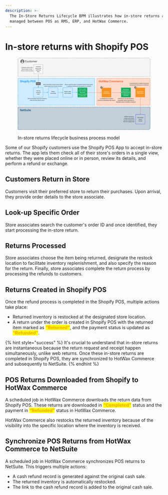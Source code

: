 ```yaml
---
description: >-
  The In-Store Returns Lifecycle BPM illustrates how in-store returns are
  managed between POS as RMS, ERP, and HotWax Commerce.
---
```


# In-store returns with Shopify POS

<figure><img src="../../.gitbook/assets/Shopify POS returns bpm.png" alt=""><figcaption><p>In-store returns lifecycle business process model</p></figcaption></figure>

Some of our Shopify customers use the Shopify POS App to accept in-store returns. The app lets them check all of their store's orders in a single view, whether they were placed online or in person, review its details, and perform a refund or exchange.

## Customers Return in Store

Customers visit their preferred store to return their purchases. Upon arrival, they provide order details to the store associate.

## Look-up Specific Order

Store associates search the customer's order ID and once identified, they start processing the in-store return.

## Returns Processed

Store associates choose the item being returned, designate the restock location to facilitate inventory replenishment, and also specify the reason for the return. Finally, store associates complete the return process by processing the refunds to customers.

## Returns Created in Shopify POS

Once the refund process is completed in the Shopify POS, multiple actions take place:

* Returned inventory is restocked at the designated store location.
* A return under the order is created in Shopify POS with the returned item marked as <mark style="color:orange;">**“Returned”**</mark>, and the payment status is updated as <mark style="color:orange;">**“Refunded”**</mark>.

{% hint style="success" %}
It's crucial to understand that in-store returns are instantaneous because the return request and receipt happen simultaneously, unlike web returns. Once these in-store returns are completed in Shopify POS, they are synchronized to HotWax Commerce and subsequently to NetSuite.
{% endhint %}

## POS Returns Downloaded from Shopify to HotWax Commerce

A scheduled job in HotWax Commerce downloads the return data from Shopify POS. These returns are downloaded in <mark style="color:orange;">**“Completed”**</mark> status and the payment in <mark style="color:orange;">**“Refunded”**</mark> status in HotWax Commerce.

HotWax Commerce also restocks the returned inventory because of the visibility into the specific location where the inventory is received.

## Synchronize POS Returns from HotWax Commerce to NetSuite

A scheduled job in HotWax Commerce synchronizes POS returns to NetSuite. This triggers multiple actions:

* A cash refund record is generated against the original cash sale.
* The returned inventory is automatically restocked.
* The link to the cash refund record is added to the original cash sale.
